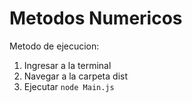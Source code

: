 # Metodos Numericos
Metodo de ejecucion:
1. Ingresar a la terminal
2. Navegar a la carpeta dist
3. Ejecutar `node Main.js`
